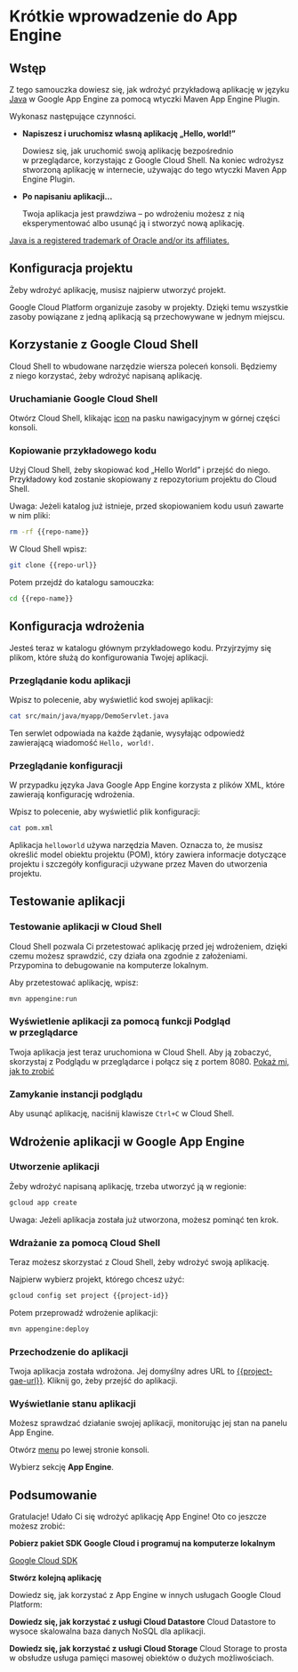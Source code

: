 # Krótkie wprowadzenie do App Engine

<walkthrough-test-start-page url="/getting-started?tutorial=java_gae_quickstart_2"/>

<walkthrough-tutorial-url url="https://cloud.google.com/appengine/docs/java/quickstart"/>

<walkthrough-watcher-constant key="repo-url" value="https://github.com/GoogleCloudPlatform/appengine-try-java" />

<walkthrough-watcher-constant key="repo-name" value="appengine-try-java"/>

## Wstęp

Z tego samouczka dowiesz się, jak wdrożyć przykładową aplikację w języku
[Java][java] w Google App Engine za pomocą wtyczki Maven App Engine Plugin.

Wykonasz następujące czynności.

*   **Napiszesz i uruchomisz własną aplikację „Hello, world!”**

    Dowiesz się, jak uruchomić swoją aplikację bezpośrednio w przeglądarce,
    korzystając z Google Cloud Shell. Na koniec wdrożysz stworzoną aplikację
    w internecie, używając do tego wtyczki Maven App Engine Plugin.

*   **Po napisaniu aplikacji…**

    Twoja aplikacja jest prawdziwa – po wdrożeniu możesz z nią eksperymentować
    albo usunąć ją i stworzyć nową aplikację.

[Java is a registered trademark of Oracle and/or its affiliates.](walkthrough://footnote)

<walkthrough-devshell-precreate/>

## Konfiguracja projektu

Żeby wdrożyć aplikację, musisz najpierw utworzyć projekt.

Google Cloud Platform organizuje zasoby w projekty. Dzięki temu wszystkie zasoby
powiązane z jedną aplikacją są przechowywane w jednym miejscu.

<walkthrough-project-setup/>

## Korzystanie z Google Cloud Shell

Cloud Shell to wbudowane narzędzie wiersza poleceń konsoli. Będziemy z niego
korzystać, żeby wdrożyć napisaną aplikację.

### Uruchamianie Google Cloud Shell

Otwórz Cloud Shell, klikając <walkthrough-cloud-shell-icon/>
[icon](walkthrough://spotlight-pointer?spotlightId=devshell-activate-button) na
pasku nawigacyjnym w górnej części konsoli.

### Kopiowanie przykładowego kodu

Użyj Cloud Shell, żeby skopiować kod „Hello World” i przejść do niego.
Przykładowy kod zostanie skopiowany z repozytorium projektu do Cloud Shell.

Uwaga: Jeżeli katalog już istnieje, przed skopiowaniem kodu usuń zawarte w nim
pliki:

```bash
rm -rf {{repo-name}}
```

W Cloud Shell wpisz:

```bash
git clone {{repo-url}}
```

Potem przejdź do katalogu samouczka:

```bash
cd {{repo-name}}
```

## Konfiguracja wdrożenia

Jesteś teraz w katalogu głównym przykładowego kodu. Przyjrzyjmy się plikom,
które służą do konfigurowania Twojej aplikacji.

### Przeglądanie kodu aplikacji

Wpisz to polecenie, aby wyświetlić kod swojej aplikacji:

```bash
cat src/main/java/myapp/DemoServlet.java
```

Ten serwlet odpowiada na każde żądanie, wysyłając odpowiedź zawierającą
wiadomość `Hello, world!`.

### Przeglądanie konfiguracji

W przypadku języka Java Google App Engine korzysta z plików XML, które zawierają
konfigurację wdrożenia.

Wpisz to polecenie, aby wyświetlić plik konfiguracji:

```bash
cat pom.xml
```

Aplikacja `helloworld` używa narzędzia Maven. Oznacza to, że musisz określić
model obiektu projektu (POM), który zawiera informacje dotyczące projektu
i szczegóły konfiguracji używane przez Maven do utworzenia projektu.

## Testowanie aplikacji

### Testowanie aplikacji w Cloud Shell

Cloud Shell pozwala Ci przetestować aplikację przed jej wdrożeniem, dzięki czemu
możesz sprawdzić, czy działa ona zgodnie z założeniami. Przypomina to
debugowanie na komputerze lokalnym.

Aby przetestować aplikację, wpisz:

```bash
mvn appengine:run
```

<walkthrough-test-code-output
  text="module .* running at|Dev App Server is now running" />

### Wyświetlenie aplikacji za pomocą funkcji Podgląd w przeglądarce

Twoja aplikacja jest teraz uruchomiona w Cloud Shell. Aby ją zobaczyć,
skorzystaj z Podglądu w przeglądarce <walkthrough-web-preview-icon/> i połącz
się z portem 8080. [Pokaż mi, jak to
zrobić](walkthrough://spotlight-pointer?spotlightId=devshell-web-preview-button)

### Zamykanie instancji podglądu

Aby usunąć aplikację, naciśnij klawisze `Ctrl+C` w Cloud Shell.

## Wdrożenie aplikacji w Google App Engine

### Utworzenie aplikacji

Żeby wdrożyć napisaną aplikację, trzeba utworzyć ją w regionie:

```bash
gcloud app create
```

Uwaga: Jeżeli aplikacja została już utworzona, możesz pominąć ten krok.

### Wdrażanie za pomocą Cloud Shell

Teraz możesz skorzystać z Cloud Shell, żeby wdrożyć swoją aplikację.

Najpierw wybierz projekt, którego chcesz użyć:

```bash
gcloud config set project {{project-id}}
```

Potem przeprowadź wdrożenie aplikacji:

```bash
mvn appengine:deploy
```

<walkthrough-test-code-output text="Deployed (module|service)" />

### Przechodzenie do aplikacji

Twoja aplikacja została wdrożona. Jej domyślny adres URL to
[{{project-gae-url}}](http://{{project-gae-url}}). Kliknij go, żeby przejść do
aplikacji.

### Wyświetlanie stanu aplikacji

Możesz sprawdzać działanie swojej aplikacji, monitorując jej stan na panelu App
Engine.

Otwórz [menu](walkthrough://spotlight-pointer?spotlightId=console-nav-menu) po
lewej stronie konsoli.

Wybierz sekcję **App Engine**.

<walkthrough-menu-navigation sectionId="APPENGINE_SECTION"/>

## Podsumowanie

<walkthrough-conclusion-trophy/>

Gratulacje! Udało Ci się wdrożyć aplikację App Engine! Oto co jeszcze możesz
zrobić:

**Pobierz pakiet SDK Google Cloud i programuj na komputerze lokalnym**

[Google Cloud SDK][cloud-sdk-installer]

**Stwórz kolejną aplikację**

Dowiedz się, jak korzystać z App Engine w innych usługach Google Cloud Platform:

<walkthrough-tutorial-card
  url="appengine/docs/java/datastore/"
  icon="DATASTORE_SECTION"
  label="datastore">
**Dowiedz się, jak korzystać z usługi Cloud Datastore**
Cloud Datastore to wysoce skalowalna baza danych NoSQL dla aplikacji.
</walkthrough-tutorial-card>

<walkthrough-tutorial-card
  url="appengine/docs/java/googlecloudstorageclient/setting-up-cloud-storage/"
  icon="STORAGE_SECTION"
  label="cloudStorage">
**Dowiedz się, jak korzystać z usługi Cloud Storage**
Cloud Storage to prosta w obsłudze usługa pamięci masowej obiektów o dużych możliwościach.
</walkthrough-tutorial-card>

[java]: https://java.com/
[cloud-sdk-installer]: https://cloud.google.com/sdk/downloads#interactive
